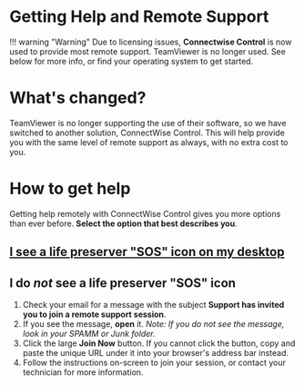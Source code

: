 # Getting Help and Remote Support

!!! warning "Warning"
    Due to licensing issues, **Connectwise Control** is now used to provide most remote support. 
    TeamViewer is no longer used. See below for more info, or find your operating system to get started.
     
# What's changed?

TeamViewer is no longer supporting the use of their software, so we have switched to another solution, ConnectWise Control. 
This will help provide you with the same level of remote support as always, with no extra cost to you.

# How to get help

Getting help remotely with ConnectWise Control gives you more options than ever before. **Select the option that best describes you**.

## [I see a life preserver "SOS" icon on my desktop](https://docs.connectwise.com/ConnectWise_Control_Documentation/Supported_extensions/Productivity/SOS_Deployer/Request_support_using_Quick_Support_SOS#Request_support) 

## I do *not* see a life preserver "SOS" icon

  1. Check your email for a message with the subject **Support has invited you to join a remote support session**.
  1. If you see the message, **open** it. 
    *Note: If you do not see the message, look in your SPAMM or Junk folder.*
  1. Click the large **Join Now** button. If you cannot click the button, copy and paste the unique URL under it into your browser's address bar instead.
  1. Follow the instructions on-screen to join your session, or contact your technician for more information.
